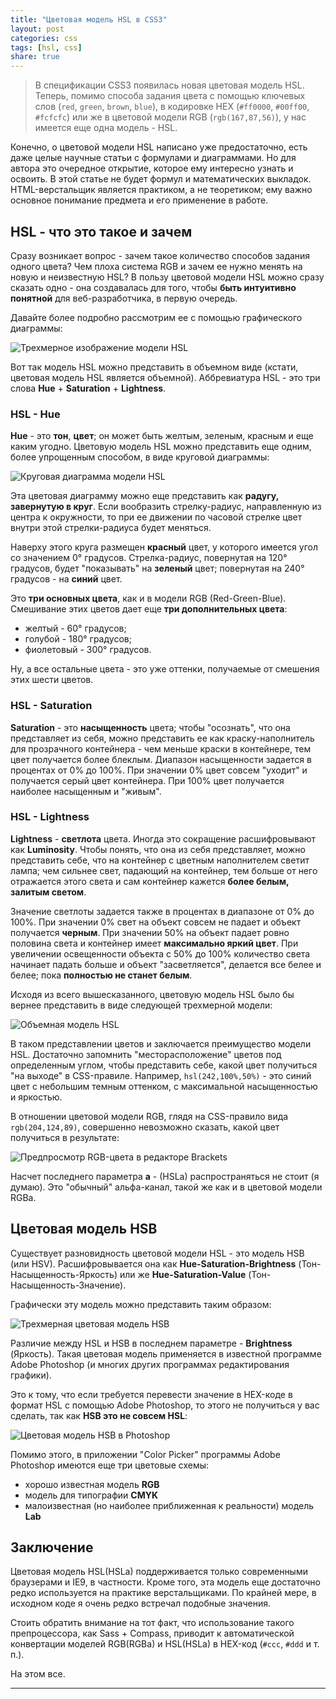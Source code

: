 ```yaml
---
title: "Цветовая модель HSL в CSS3"
layout: post
categories: css
tags: [hsl, css]
share: true
---
```


> В спецификации CSS3 появилась новая цветовая модель HSL. Теперь, помимо способа задания цвета с помощью ключевых слов (`red`, `green`, `brown`, `blue`), в кодировке HEX (`#ff0000`, `#00ff00`, `#fcfcfc`) или же в цветовой модели RGB (`rgb(167,87,56)`), у нас имеется еще одна модель - HSL.

Конечно, о цветовой модели HSL написано уже предостаточно, есть даже целые научные статьи с формулами и диаграммами. Но для автора это очередное открытие, которое ему интересно узнать и освоить. В этой статье не будет формул и математических выкладок. HTML-верстальщик является практиком, а не теоретиком; ему важно основное понимание предмета и его применение в работе.

## HSL - что это такое и зачем

Сразу возникает вопрос - зачем такое количество способов задания одного цвета? Чем плоха система RGB и зачем ее нужно менять на новую и неизвестную HSL? В пользу цветовой модели HSL можно сразу сказать одно - она создавалась для того, чтобы **быть интуитивно понятной** для веб-разработчика, в первую очередь.

Давайте более подробно рассмотрим ее с помощью графического диаграммы:

![Трехмерное изображение модели HSL]({{site.url}}/images/uploads/2014/03/hsl_3d_model.jpg)

Вот так модель HSL можно представить в объемном виде (кстати, цветовая модель HSL является объемной). Аббревиатура HSL - это три слова **Hue** + **Saturation** + **Lightness**.

### HSL - Hue

**Hue** - это **тон**, **цвет**; он может быть желтым, зеленым, красным и еще каким угодно. Цветовую модель HSL можно представить еще одним, более упрощенным способом, в виде круговой диаграммы:

![Круговая диаграмма модели HSL]({{site.url}}/images/uploads/2014/03/hsl-color-wheel.jpg)

Эта цветовая диаграмму можно еще представить как **радугу, завернутую в круг**. Если вообразить стрелку-радиус, направленную из центра к окружности, то при ее движении по часовой стрелке цвет внутри этой стрелки-радиуса будет меняться.

Наверху этого круга размещен **красный** цвет, у которого имеется угол со значением 0&#176; градусов. Стрелка-радиус, повернутая на 120&#176; градусов, будет "показывать" на **зеленый** цвет; повернутая на 240&#176; градусов - на **синий** цвет.

Это **три основных цвета**, как и в модели RGB (Red-Green-Blue). Смешивание этих цветов дает еще **три дополнительных цвета**:

  * желтый - 60&#176; градусов;
  * голубой - 180&#176; градусов;
  * фиолетовый - 300&#176; градусов.

Ну, а все остальные цвета - это уже оттенки, получаемые от смешения этих шести цветов.

### HSL - Saturation

**Saturation** - это **насыщенность** цвета; чтобы "осознать", что она представляет из себя, можно представить ее как краску-наполнитель для прозрачного контейнера - чем меньше краски в контейнере, тем цвет получается более блеклым. Диапазон насыщенности задается в процентах от 0% до 100%. При значении 0% цвет совсем "уходит" и получается серый цвет контейнера. При 100% цвет получается наиболее насыщенным и "живым".

### HSL - Lightness

**Lightness** - **светлота** цвета. Иногда это сокращение расшифровывают как **Luminosity**. Чтобы понять, что она из себя представляет, можно представить себе, что на контейнер с цветным наполнителем светит лампа; чем сильнее свет, падающий на контейнер, тем больше от него отражается этого света и сам контейнер кажется **более белым, залитым светом**.

Значение светлоты задается также в процентах в диапазоне от 0% до 100%. При значении 0% свет на объект совсем не падает и объект получается **черным**. При значении 50% на объект падает ровно половина света и контейнер имеет **максимально яркий цвет**. При увеличении освещенности объекта с 50% до 100% количество света начинает падать больше и объект "засветляется", делается все белее и белее; пока **полностью не станет белым**.

Исходя из всего вышесказанного, цветовую модель HSL было бы вернее представить в виде следующей трехмерной модели:

![Объемная модель HSL]({{site.url}}/images/uploads/2014/03/hsl_3d_model_full.jpg)

В таком представлении цветов и заключается преимущество модели HSL. Достаточно запомнить "месторасположение" цветов под определенным углом, чтобы представить себе, какой цвет получиться "на выходе" в CSS-правиле. Например, `hsl(242,100%,50%)` - это синий цвет с небольшим темным оттенком, с максимальной насыщенностью и яркостью.

В отношении цветовой модели RGB, глядя на CSS-правило вида `rgb(204,124,89)`, совершенно невозможно сказать, какой цвет получиться в результате:

![Предпросмотр RGB-цвета в редакторе Brackets]({{site.url}}/images/uploads/2014/03/rgb_preview_brackets.jpg)

Насчет последнего параметра **a** - (HSLa) распространяться не стоит (я думаю). Это "обычный" альфа-канал, такой же как и в цветовой модели RGBa.

## Цветовая модель HSB

Существует разновидность цветовой модели HSL - это модель HSB (или HSV). Расшифровывается она как **Hue-Saturation-Brightness** (Тон-Насыщенность-Яркость) или же **Hue-Saturation-Value** (Тон-Насыщенность-Значение).

Графически эту модель можно представить таким образом:

![Трехмерная цветовая модель HSB]({{site.url}}/images/uploads/2014/03/hsb_model.jpg)

Различие между HSL и HSB в последнем параметре - **Brightness** (Яркость). Такая цветовая модель применяется в известной программе Adobe Photoshop (и многих других программах редактирования графики).

Это к тому, что если требуется перевести значение в HEX-коде в формат HSL с помощью Adobe Photoshop, то этого не получиться у вас сделать, так как **HSB это не совсем HSL**:

![Цветовая модель HSB в Photoshop]({{site.url}}/images/uploads/2014/03/hsb_photoshop.jpg)

Помимо этого, в приложении "Color Picker" программы Adobe Photoshop имеются еще три цветовые схемы:

  * хорошо известная модель **RGB**
  * модель для типографии **CMYK**
  * малоизвестная (но наиболее приближенная к реальности) модель **Lab**

## Заключение

Цветовая модель HSL(HSLa) поддерживается только современными браузерами и IE9, в частности. Кроме того, эта модель еще достаточно редко используется на практике верстальщиками. По крайней мере, в исходном коде я очень редко встречал подобные значения.

Стоить обратить внимание на тот факт, что использование такого препроцессора, как Sass + Compass, приводит к автоматической конвертации моделей RGB(RGBa) и HSL(HSLa) в HEX-код (`#ccc`, `#ddd` и т. п.).

На этом все.

---

